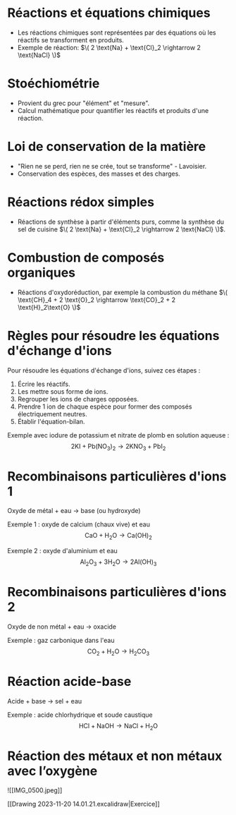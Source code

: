 # Réactions et équations chimiques

- Les réactions chimiques sont représentées par des équations où les réactifs se transforment en produits.
- Exemple de réaction: $\( 2 \text{Na} + \text{Cl}_2 \rightarrow 2 \text{NaCl} \)$

# Stoéchiométrie

- Provient du grec pour "élément" et "mesure".
- Calcul mathématique pour quantifier les réactifs et produits d'une réaction.

# Loi de conservation de la matière

- "Rien ne se perd, rien ne se crée, tout se transforme" - Lavoisier.
- Conservation des espèces, des masses et des charges.

# Réactions rédox simples

- Réactions de synthèse à partir d'éléments purs, comme la synthèse du sel de cuisine $\( 2 \text{Na} + \text{Cl}_2 \rightarrow 2 \text{NaCl} \)$.

# Combustion de composés organiques

- Réactions d'oxydoréduction, par exemple la combustion du méthane $\( \text{CH}_4 + 2 \text{O}_2 \rightarrow \text{CO}_2 + 2 \text{H}_2\text{O} \)$

# Règles pour résoudre les équations d'échange d'ions

Pour résoudre les équations d'échange d'ions, suivez ces étapes :

1. Écrire les réactifs.
2. Les mettre sous forme de ions.
3. Regrouper les ions de charges opposées.
4. Prendre 1 ion de chaque espèce pour former des composés électriquement neutres.
5. Établir l'équation-bilan.

Exemple avec iodure de potassium et nitrate de plomb en solution aqueuse :
$$2\text{KI} + \text{Pb(NO}_3)_2 \rightarrow 2 \text{KNO}_3 + \text{PbI}_2$$

# Recombinaisons particulières d'ions 1

Oxyde de métal + eau → base (ou hydroxyde)

Exemple 1 : oxyde de calcium (chaux vive) et eau
$$\text{CaO} + \text{H}_2\text{O} \rightarrow \text{Ca(OH)}_2$$

Exemple 2 : oxyde d'aluminium et eau
$$\text{Al}_2\text{O}_3 + 3 \text{H}_2\text{O} \rightarrow 2 \text{Al(OH)}_3$$

# Recombinaisons particulières d'ions 2

Oxyde de non métal + eau → oxacide

Exemple : gaz carbonique dans l'eau
$$\text{CO}_2 + \text{H}_2\text{O} \rightarrow \text{H}_2\text{CO}_3$$

# Réaction acide-base

Acide + base → sel + eau

Exemple : acide chlorhydrique et soude caustique
$$\text{HCl} + \text{NaOH} \rightarrow \text{NaCl} + \text{H}_2\text{O}$$
# Réaction des métaux et non métaux avec l’oxygène
![[IMG_0500.jpeg]]

[[Drawing 2023-11-20 14.01.21.excalidraw|Exercice]]
